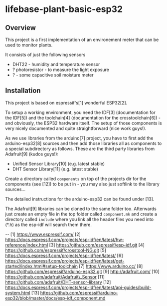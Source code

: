 # lifebase-plant-basic-esp32

## Overview

This project is a first implementation of an environement meter
that can be used to monitor plants.

It consists of just the following sensors
  * DHT22 - humidity and temperature sensor
  * ? photoresistor - to measure the light exposure
  * ? - some capacitive soil moisture meter

## Installation

This project is based on espressif's[1] wonderful ESP32[2].

To setup a working environment, you need the IDF[3] (documentation
for the IDF[5]) and the toolchain[4] (documentation for the
crosstoolchain[6]) - and obviously, the ESP32 hardware itself.
The setup of those components is very nicely
documented and quite straightforward (nice work guys!).

As we use libraries from the arduino[7] project, you have to
first add the arduino-esp32[8] sources and then add those
libraries all as components to a special subdirectory as follows.
These are the third party libraries from Adafruit[9] (kudos guys!):

  * Unified Sensor Library[10] (e.g. latest stable)
  * DHT Sensor Library[11] (e.g. latest stable)

Create a directory called `components` on top of the projects
dir for the components (see [12]) to be put in - you may also
just softlink to the library sources...

The detailed instructions for the arduino-esp32 can be found
under [13].

The Adafruit[9] libraries can be cloned to the same folder too.
Afterwards just create an empty file in the top folder called
`component.mk` and create a directory called `include` where
you link all the header files you need into (\*.h) as the
esp-idf will search them there.

--
 [1] https://www.espressif.com/
 [2] https://docs.espressif.com/projects/esp-idf/en/latest/hw-reference/index.html
 [3] https://github.com/espressif/esp-idf.git
 [4] https://github.com/espressif/crosstool-NG.git
 [5] https://docs.espressif.com/projects/esp-idf/en/latest/
 [6] https://docs.espressif.com/projects/esp-idf/en/latest/get-started/index.html#setup-toolchain
 [7] https://www.arduino.cc/
 [8] https://github.com/espressif/arduino-esp32.git
 [9] http://adafruit.com/
 [10] https://github.com/adafruit/Adafruit\_Sensor
 [11] https://github.com/adafruit/DHT-sensor-library
 [12] https://docs.espressif.com/projects/esp-idf/en/latest/api-guides/build-system.html
 [13] https://github.com/espressif/arduino-esp32/blob/master/docs/esp-idf_component.md

